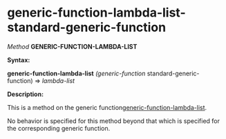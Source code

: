 generic-function-lambda-list-standard-generic-function
======================================================

*Method* **GENERIC-FUNCTION-LAMBDA-LIST**

**Syntax:**

**generic-function-lambda-list** *(generic-function* standard-generic-function) => *lambda-list*

**Description:**

This is a method on the generic function[generic-function-lambda-list](generic-function-lambda-list.md).

No behavior is specified for this method beyond that which is specified for the corresponding generic function.
